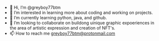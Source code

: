 - 👋 Hi, I’m @greyboy77btm
- 👀 I’m interested in learning more about coding and working on projects.
- 🌱 I’m currently learning python, java, and github.
- 💞️ I’m looking to collaborate on buildong uinique graphic expoeriences in the area of artistic expression and creation of NFT's.
- 📫 How to reach me greyboy77btm@protonmail.com

<!---
greyboy77btm/greyboy77btm is a ✨ special ✨ repository because its `README.md` (this file) appears on your GitHub profile.
You can click the Preview link to take a look at your changes.
--->
